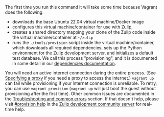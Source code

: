 The first time you run this command it will take some time because Vagrant
does the following:

- downloads the base Ubuntu 22.04 virtual machine/Docker image
- configures this virtual machine/container for use with Zulip,
- creates a shared directory mapping your clone of the Zulip code inside the
  virtual machine/container at `~/zulip`
- runs the `./tools/provision` script inside the virtual machine/container, which
  downloads all required dependencies, sets up the Python environment for
  the Zulip development server, and initializes a default test
  database. We call this process "provisioning", and it is documented
  in some detail in our [dependencies documentation](/subsystems/dependencies.md).

You will need an active internet connection during the entire
process. (See [Specifying a proxy](/development/setup-recommended.md#specifying-a-proxy) if you need a
proxy to access the internet.) `vagrant up` can fail while
provisioning if your Internet connection is unreliable. To retry, you
can use `vagrant provision` (`vagrant up` will just boot the guest
without provisioning after the first time). Other common issues are
documented in the
[Troubleshooting and common errors](/development/setup-recommended.md#troubleshooting-and-common-errors)
section. If that doesn't help, please visit
[#provision help](https://chat.zulip.org/#narrow/channel/21-provision-help)
in the [Zulip development community server](https://zulip.com/development-community/) for
real-time help.
